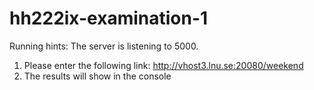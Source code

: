 # hh222ix-examination-1
Running hints:
The server is listening to 5000.
1. Please enter the following link: http://vhost3.lnu.se:20080/weekend
2. The results will show in the console
